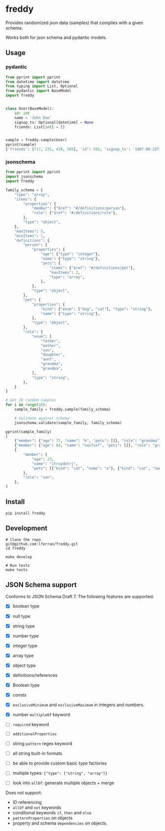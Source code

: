 # freddy

Provides randomized json data (samples) that complies with a given
schema.

Works both for json schema and pydantic models.

## Usage

### pydantic
```python
from pprint import pprint
from datetime import datetime
from typing import List, Optional
from pydantic import BaseModel
import freddy


class User(BaseModel):
    id: int
    name = 'John Doe'
    signup_ts: Optional[datetime] = None
    friends: List[int] = []


sample = freddy.sample(User)
pprint(sample)
{'friends': [717, 235, 439, 589], 'id': 565, 'signup_ts': '1907-06-22T18:01:00'}
```

### jsonschema
```python
from pprint import pprint
import jsonschema
import freddy

family_schema = {
    "type": "array",
    "items": {
        "properties": {
            "member": {"$ref": "#/definitions/person"},
            "role": {"$ref": "#/definitions/role"},
        },
        "type": "object",
    },
    "maxItems": 5,
    "minItems": 1,
    "definitions": {
        "person": {
            "properties": {
                "age": {"type": "integer"},
                "name": {"type": "string"},
                "pets": {
                    "items": {"$ref": "#/definitions/pet"},
                    "maxItems": 2,
                    "type": "array",
                },
            },
            "type": "object",
        },
        "pet": {
            "properties": {
                "kind": {"enum": ["dog", "cat"], "type": "string"},
                "name": {"type": "string"},
            },
            "type": "object",
        },
        "role": {
            "enum": [
                "father",
                "mather",
                "son",
                "daughter",
                "aunt",
                "grandma",
                "grandpa",
            ],
            "type": "string",
        },
    }
}

# Get 10 random samples
for i in range(10):
    sample_family = freddy.sample(family_schema)

    # Validate against schema
    jsonschema.validate(sample_family, family_schema)

pprint(sample_family)
[
    {"member": {"age": 77, "name": "k", "pets": []}, "role": "grandma"},
    {"member": {"age": 64, "name": "naifvxf", "pets": []}, "role": "grandpa"},
    {
        "member": {
            "age": 23,
            "name": "itruydotrj",
            "pets": [{"kind": "cat", "name": "o"}, {"kind": "cat", "name": "uonmvfgd"}],
        },
        "role": "son",
    },
]
```

## Install

``` shell
pip install freddy
```

## Development

``` shell
# Clone the repo
git@github.com:lferran/freddy.git
cd freddy

make develop

# Run tests
make tests
```

## JSON Schema support

Conforms to JSON Schema Draft 7. The following features are supported:

- [x] boolean type
- [x] null type
- [x] string type
- [x] number type
- [x] integer type
- [x] array type
- [x] object type
- [x] definitions/references
- [x] Boolean type
- [x] consts
- [x] `exclusiveMinimum` and `exclusiveMaximum` in integers and
      numbers.
- [x] number `multipleOf` keyword

- [ ] `required` keyword
- [ ] `additionalProperties`
- [ ] string `pattern` regex keyword
- [ ] all string built-in formats
- [ ] be able to provide custom basic type factories
- [ ] multiple types: `{"type": ["string", "array"]}`
- [ ] look into `allOf`: generate multiple objects + merge

Does not support:

- ID referencing
- `allOf` and `not` keywords
- conditional keywords `if`, `then` and `else`
- `patternProperties` on objects
- property and schema `dependencies` on objects.
